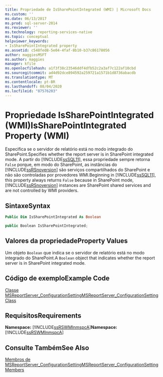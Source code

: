 ```yaml
---
title: Propriedade de IsSharePointIntegrated (WMI) | Microsoft Docs
ms.custom: ''
ms.date: 06/13/2017
ms.prod: sql-server-2014
ms.reviewer: ''
ms.technology: reporting-services-native
ms.topic: conceptual
helpviewer_keywords:
- IsSharePointIntegrated property
ms.assetid: c548fed8-5e04-4faf-8b10-b37c86178056
author: maggiesMSFT
ms.author: maggies
manager: kfile
ms.openlocfilehash: a1f3f38c23546ddf4dfb52c2a3af7c122af10cbd
ms.sourcegitcommit: ad4d92dce894592a259721a1571b1d8736abacdb
ms.translationtype: MT
ms.contentlocale: pt-BR
ms.lasthandoff: 08/04/2020
ms.locfileid: "87576203"
---
```

# <a name="issharepointintegrated-property-wmi"></a><span data-ttu-id="3a045-102">Propriedade IsSharePointIntegrated (WMI)</span><span class="sxs-lookup"><span data-stu-id="3a045-102">IsSharePointIntegrated Property (WMI)</span></span>
  <span data-ttu-id="3a045-103">Especifica se o servidor de relatório está no modo integrado do SharePoint.</span><span class="sxs-lookup"><span data-stu-id="3a045-103">Specifies whether the report server is in SharePoint integrated mode.</span></span> <span data-ttu-id="3a045-104">A partir do [!INCLUDE[ssSQL11](../../includes/sssql11-md.md)], essa propriedade sempre retorna `False` porque, em modo do SharePoint, as instâncias do [!INCLUDE[ssRSnoversion](../../includes/ssrsnoversion-md.md)] são serviços compartilhados do SharePoint e não são controladas por provedores WMI.</span><span class="sxs-lookup"><span data-stu-id="3a045-104">Beginning in [!INCLUDE[ssSQL11](../../includes/sssql11-md.md)], this property always returns `False` because in SharePoint mode, [!INCLUDE[ssRSnoversion](../../includes/ssrsnoversion-md.md)] instances are SharePoint shared services and are not controlled by WMI providers.</span></span>  
  
## <a name="syntax"></a><span data-ttu-id="3a045-105">Sintaxe</span><span class="sxs-lookup"><span data-stu-id="3a045-105">Syntax</span></span>  
  
```vb  
Public Dim IsSharePointIntegrated As Boolean  
```  
  
```csharp  
public Boolean IsSharePointIntegrated;  
```  
  
## <a name="property-values"></a><span data-ttu-id="3a045-106">Valores da propriedade</span><span class="sxs-lookup"><span data-stu-id="3a045-106">Property Values</span></span>  
 <span data-ttu-id="3a045-107">Um objeto `Boolean` que indica se o servidor de relatório está no modo integrado do SharePoint.</span><span class="sxs-lookup"><span data-stu-id="3a045-107">A `Boolean` object that indicates whether the report server is in SharePoint integrated mode.</span></span>  
  
## <a name="example-code"></a><span data-ttu-id="3a045-108">Código de exemplo</span><span class="sxs-lookup"><span data-stu-id="3a045-108">Example Code</span></span>  
 [<span data-ttu-id="3a045-109">Classe MSReportServer_ConfigurationSetting</span><span class="sxs-lookup"><span data-stu-id="3a045-109">MSReportServer_ConfigurationSetting Class</span></span>](msreportserver-configurationsetting-class.md)  
  
## <a name="requirements"></a><span data-ttu-id="3a045-110">Requisitos</span><span class="sxs-lookup"><span data-stu-id="3a045-110">Requirements</span></span>  
 <span data-ttu-id="3a045-111">**Namespace:** [!INCLUDE[ssRSWMInmspcA](../../includes/ssrswminmspca-md.md)]</span><span class="sxs-lookup"><span data-stu-id="3a045-111">**Namespace:** [!INCLUDE[ssRSWMInmspcA](../../includes/ssrswminmspca-md.md)]</span></span>  
  
## <a name="see-also"></a><span data-ttu-id="3a045-112">Consulte Também</span><span class="sxs-lookup"><span data-stu-id="3a045-112">See Also</span></span>  
 [<span data-ttu-id="3a045-113">Membros de MSReportServer_ConfigurationSetting</span><span class="sxs-lookup"><span data-stu-id="3a045-113">MSReportServer_ConfigurationSetting Members</span></span>](msreportserver-configurationsetting-members.md)  
  
  
